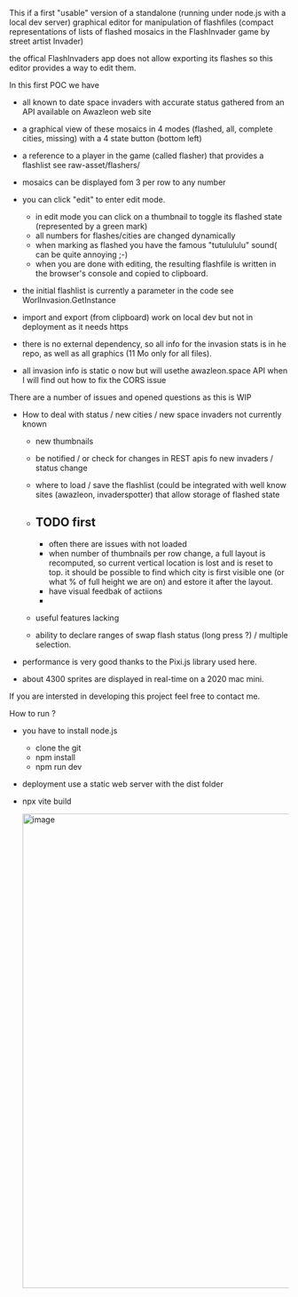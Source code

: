 This if a first "usable" version of a standalone (running under node.js with a local dev server) graphical editor
for manipulation of flashfiles (compact representations of lists of flashed mosaics in the FlashInvader game
by street artist Invader)

the offical FlashInvaders app does not allow exporting its flashes so this editor provides a way to edit them.

In this first POC we have

- all known to date space invaders with accurate status gathered from an API available on Awazleon web site
- a graphical view of these mosaics in 4 modes (flashed, all, complete cities, missing) with a 4 state button (bottom  left)
- a reference to a player in the game (called flasher) that provides a flashlist see raw-asset/flashers/
- mosaics can be displayed fom 3 per row to any number 
- you can click "edit" to enter edit mode.
  - in edit mode you can click on a thumbnail to toggle its flashed state (represented by a green mark)
  - all numbers  for flashes/cities are changed dynamically
  -  when marking as flashed you have the famous "tutulululu" sound( can be quite annoying ;-)
  -  when you are done with editing, the resulting flashfile is written in the browser's console and copied to clipboard.
- the initial flashlist  is currently a parameter in the code see WorlInvasion.GetInstance
- import and export (from clipboard) work on local dev but not in deployment as it needs https
- there is no external dependency, so all info for the invasion stats is in he repo, as well as all graphics
 (11 Mo only for all files).

- all invasion info is static o  now but will usethe awazleon.space API when I will find out how to fix  the CORS  issue


There are a number of issues and opened questions as this is WIP
- How to deal with status / new cities / new space invaders not currently known
  - new thumbnails
  - be notified / or check for changes in REST apis fo new invaders  / status change
  - where to load / save the flashlist (could be integrated with well know sites (awazleon, invaderspotter) that allow storage of flashed state

  - TODO first
    - 
    - often there are issues with not loaded 
    - when number of thumbnails per row change, a full layout is recomputed, so current vertical location is lost and is reset to top.
    it should be possible to find which city is first visible one  (or what % of full height we are on) and estore it after the layout.
    - have visual feedbak of actiions 
    - 
  - useful features lacking
   - ability to declare ranges of swap flash status (long press ?) / multiple selection.
 
- performance is very good thanks to the Pixi.js library used here.
- about 4300 sprites are displayed in real-time on a 2020 mac mini.

If you are intersted in developing this project feel free to contact me.

How to run ?
- you have to install node.js
  - clone the git
  - npm install
  - npm run dev

- deployment use a static web server with the dist folder
- npx vite build
 
    <img width="854" alt="image" src="https://github.com/user-attachments/assets/3212be35-9149-41fc-a27e-c41502a75b76" />
